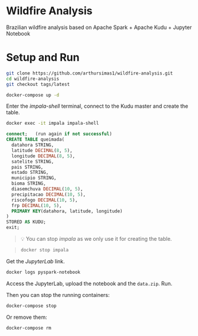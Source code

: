 # Wildfire Analysis
Brazilian wildfire analysis based on Apache Spark + Apache Kudu + Jupyter Notebook

# Setup and Run

```bash
git clone https://github.com/arthursimas1/wildfire-analysis.git
cd wildfire-analysis
git checkout tags/latest

docker-compose up -d
```

Enter the *impala-shell* terminal, connect to the Kudu master and create the table.

```bash
docker exec -it impala impala-shell
```

```sql
connect;   (run again if not successful)
CREATE TABLE queimada(
  datahora STRING,
  latitude DECIMAL(8, 5),
  longitude DECIMAL(8, 5),
  satelite STRING,
  pais STRING,
  estado STRING,
  municipio STRING,
  bioma STRING,
  diasemchuva DECIMAL(10, 5),
  precipitacao DECIMAL(10, 5),
  riscofogo DECIMAL(10, 5),
  frp DECIMAL(10, 5),
  PRIMARY KEY(datahora, latitude, longitude)
)
STORED AS KUDU;
exit;
```


> 💡 You can stop *impala* as we only use it for creating the table.

> ```bash
> docker stop impala
> ```

Get the *JupyterLab* link.

```bash
docker logs pyspark-notebook
```

Access the JupyterLab, upload the notebook and the `data.zip`. Run.

Then you can stop the running containers:

```bash
docker-compose stop
```

Or remove them:

```bash
docker-compose rm
```

